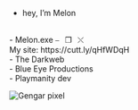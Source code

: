 - hey, I’m Melon
<br>
- Melon.exe                 ⎯⠀❐⠀⤬
<br>
My site: https://cutt.ly/qHfWDqH
<br>
- The Darkweb
<br>
- Blue Eye Productions
<br>
- Playmanity dev


![Gengar pixel](https://user-images.githubusercontent.com/61595428/142208395-57ac45fe-a4b3-4d54-b3c8-4aef2d641f52.gif)


